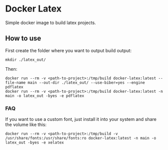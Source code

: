 # Docker Latex

Simple docker image to build latex projects.

## How to use 

First create the folder where you want to output build output:
```
mkdir ./latex_out/
```

Then:
```
docker run --rm -v <path-to-project>:/tmp/build docker-latex:latest --file-name main --out-dir ./latex_out/ --use-biber=yes --engine pdflatex
docker run --rm -v <path-to-project>:/tmp/build docker-latex:latest -n main -o latex_out -byes -e pdflatex
```

### FAQ

If you want to use a custom font, just install it into your system and share the volume like this:
```
docker run --rm -v <path-to-project>:/tmp/build -v /usr/share/fonts:/usr/share/fonts:ro docker-latex:latest -n main -o latex_out -byes -e xelatex
```
